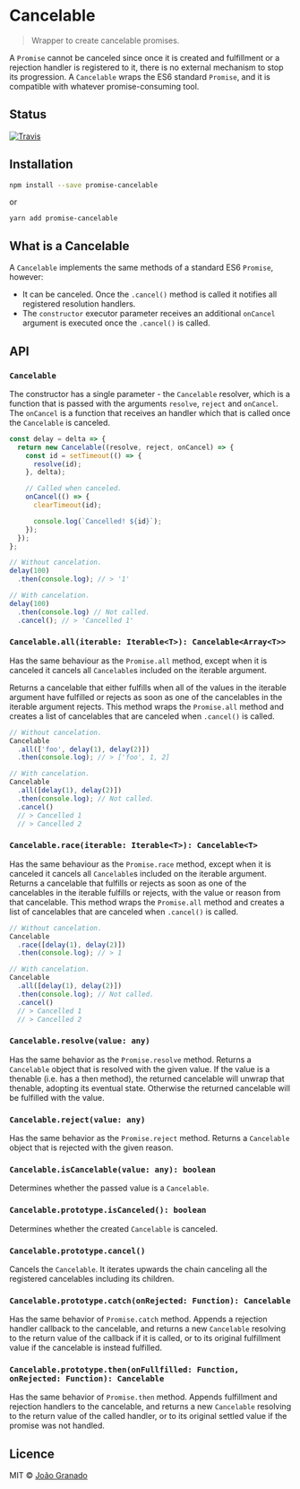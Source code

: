 # Cancelable

> Wrapper to create cancelable promises.

A `Promise` cannot be canceled since once it is created and fulfillment or a rejection handler is registered to it, there is no external mechanism to stop its progression.
A `Cancelable` wraps the ES6 standard `Promise`, and it is compatible with whatever promise-consuming tool.

## Status

[![Travis](https://img.shields.io/travis/joaogranado/promise-cancelable.svg?style=flat-square)](https://travis-ci.org/joaogranado/promise-cancelable)

## Installation

```sh
npm install --save promise-cancelable
```

or

```
yarn add promise-cancelable
```

## What is a Cancelable

A `Cancelable` implements the same methods of a standard ES6 `Promise`, however:

- It can be canceled. Once the `.cancel()` method is called it notifies all registered resolution handlers.
- The `constructor` executor parameter receives an additional `onCancel` argument is executed once the `.cancel()` is called.

## API

### `Cancelable`

The constructor has a single parameter - the `Cancelable` resolver, which is a function that is passed with the arguments `resolve`, `reject` and `onCancel`. The `onCancel` is a function that receives an handler which that is called once the `Cancelable` is canceled.

```js
const delay = delta => {
  return new Cancelable((resolve, reject, onCancel) => {
    const id = setTimeout(() => {
      resolve(id);
    }, delta);

    // Called when canceled.
    onCancel(() => {
      clearTimeout(id);

      console.log(`Cancelled! ${id}`);
    });
  });
};

// Without cancelation.
delay(100)
  .then(console.log); // > '1'

// With cancelation.
delay(100)
  .then(console.log) // Not called.
  .cancel(); // > 'Cancelled 1'
```

### `Cancelable.all(iterable: Iterable<T>): Cancelable<Array<T>>`
Has the same behaviour as the `Promise.all` method, except when it is canceled it cancels all `Cancelable`s included on the iterable argument.

Returns a cancelable that either fulfills when all of the values in the iterable argument have fulfilled or rejects as soon as one of the cancelables in the iterable argument rejects. This method wraps the `Promise.all` method and creates a list of cancelables that are canceled when `.cancel()` is called.

```js
// Without cancelation.
Cancelable
  .all(['foo', delay(1), delay(2)])
  .then(console.log); // > ['foo', 1, 2]

// With cancelation.
Cancelable
  .all([delay(1), delay(2)])
  .then(console.log); // Not called.
  .cancel()
  // > Cancelled 1
  // > Cancelled 2
```

### `Cancelable.race(iterable: Iterable<T>): Cancelable<T>`
Has the same behaviour as the `Promise.race` method, except when it is canceled it cancels all `Cancelable`s included on the iterable argument.
Returns a cancelable that fulfills or rejects as soon as one of the cancelables in the iterable fulfills or rejects, with the value or reason from that cancelable. This method wraps the `Promise.all` method and creates a list of cancelables that are canceled when `.cancel()` is called.

```js
// Without cancelation.
Cancelable
  .race([delay(1), delay(2)])
  .then(console.log); // > 1

// With cancelation.
Cancelable
  .all([delay(1), delay(2)])
  .then(console.log); // Not called.
  .cancel()
  // > Cancelled 1
  // > Cancelled 2
```

### `Cancelable.resolve(value: any)`
Has the same behavior as the `Promise.resolve` method.
Returns a `Cancelable` object that is resolved with the given value. If the value is a thenable (i.e. has a then method), the returned cancelable will unwrap that thenable, adopting its eventual state. Otherwise the returned cancelable will be fulfilled with the value.

### `Cancelable.reject(value: any)`
Has the same behavior as the `Promise.reject` method.
Returns a `Cancelable` object that is rejected with the given reason.

### `Cancelable.isCancelable(value: any): boolean`
Determines whether the passed value is a `Cancelable`.

### `Cancelable.prototype.isCanceled(): boolean`
Determines whether the created `Cancelable` is canceled.

### `Cancelable.prototype.cancel()`
Cancels the `Cancelable`. It iterates upwards the chain canceling all the registered cancelables including its children.

### `Cancelable.prototype.catch(onRejected: Function): Cancelable`
Has the same behavior of `Promise.catch` method.
Appends a rejection handler callback to the cancelable, and returns a new `Cancelable` resolving to the return value of the callback if it is called, or to its original fulfillment value if the cancelable is instead fulfilled.

### `Cancelable.prototype.then(onFullfilled: Function, onRejected: Function): Cancelable`
Has the same behavior of `Promise.then` method.
Appends fulfillment and rejection handlers to the cancelable, and returns a new `Cancelable` resolving to the return value of the called handler, or to its original settled value if the promise was not handled.

## Licence

MIT © [João Granado](https://github.com/joaogranado)
